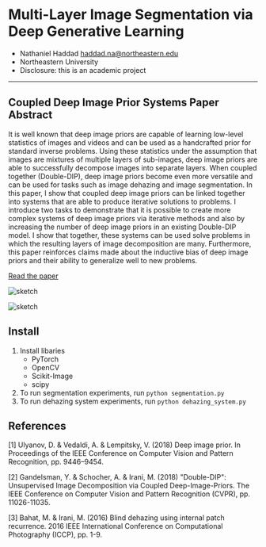 # Multi-Layer Image Segmentation via Deep Generative Learning

- Nathaniel Haddad haddad.na@northeastern.edu
- Northeastern University
- Disclosure: this is an academic project
---

## Coupled Deep Image Prior Systems Paper Abstract

It is well known that deep image priors are capable of learning low-level statistics of images and videos and can be 
used as a handcrafted prior for standard inverse problems. Using these statistics under the assumption that images are 
mixtures of multiple layers of sub-images, deep image priors are able to successfully decompose images into separate 
layers. When coupled together (Double-DIP), deep image priors become even more versatile and can be used for tasks such 
as image dehazing and image segmentation. In this paper, I show that coupled deep image priors can be linked together 
into systems that are able to produce iterative solutions to problems. I introduce two tasks to demonstrate that it is 
possible to create more complex systems of deep image priors via iterative methods and also by increasing the number of 
deep image priors in an existing Double-DIP model. I show that together, these systems can be used solve problems in 
which the resulting layers of image decomposition are many. Furthermore, this paper reinforces claims made about the 
inductive bias of deep image priors and their ability to generalize well to new problems.

[Read the paper](coupled-deep-image-prior-systems.pdf)

![sketch](media/godzilla.png)

![sketch](media/qatar.png)

## Install

1. Install libaries
    - PyTorch
    - OpenCV
    - Scikit-Image
    - scipy
2. To run segmentation experiments, run `python segmentation.py`
4. To run dehazing system experiments, run `python dehazing_system.py`

## References

[1] Ulyanov, D. & Vedaldi, A. & Lempitsky, V. (2018) Deep image prior. In Proceedings of the IEEE Conference on Computer Vision and Pattern Recognition, pp. 9446–9454.

[2] Gandelsman, Y. & Schocher, A. & Irani, M. (2018) "Double-DIP": Unsupervised Image Decomposition via Coupled Deep-Image-Priors. The IEEE Conference on Computer Vision and Pattern Recognition (CVPR), pp. 11026-11035.

[3] Bahat, M. & Irani, M. (2016) Blind dehazing using internal patch recurrence. 2016 IEEE International Conference on Computational Photography (ICCP), pp. 1-9.
